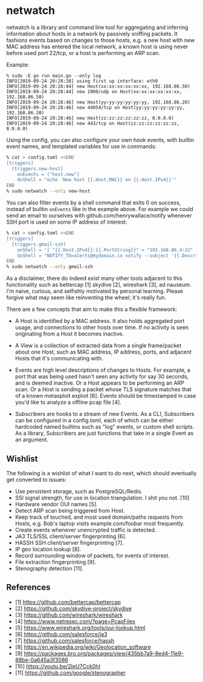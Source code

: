 # netwatch

netwatch is a library and command line tool for aggregating and inferring
information about hosts in a network by passively sniffing packets. It fashions
events based on changes to those hosts, e.g. a new host with new MAC address
has entered the local network, a known host is using never before used port
22/tcp, or a host is performing an ARP scan.

Example:
```
% sudo -E go run main.go --only log
INFO[2019-09-24 20:28:38] using first up interface: eth0
INFO[2019-09-24 20:28:44] new Host(xx:xx:xx:xx:xx:xx, 192.168.86.50)
INFO[2019-09-24 20:28:44] new 1900/udp on Host(xx:xx:xx:xx:xx:xx, 192.168.86.50)
INFO[2019-09-24 20:28:46] new Host(yy:yy:yy:yy:yy:yy, 192.168.86.20)
INFO[2019-09-24 20:28:46] new 44054/tcp on Host(yy:yy:yy:yy:yy:yy, 192.168.86.20)
INFO[2019-09-24 20:28:46] new Host(zz:zz:zz:zz:zz:zz, 0.0.0.0)
INFO[2019-09-24 20:28:46] new 443/tcp on Host(zz:zz:zz:zz:zz:zz, 0.0.0.0)
```

Using the config, you can also configure your own hook events, with builtin
event names, and templated variables for use in commands:
```sh
% cat > config.toml <<END
[triggers]
  [triggers.new-host]
    onEvents = ["host.new"]
    doShell = "echo 'New host {{.Host.MAC}} on {{.Host.IPv4}}'"
END
% sudo netwatch --only new-host
```

You can also filter events by a shell command that exits 0 on success, instead
of builtin `onEvents` like in the example above. For example we could send an
email to ourselves with github.com/henrywallace/notify whenever SSH port is
used on some IP address of interest:
```sh
% cat > config.toml <<END
[triggers]
  [triggers.gmail-ssh]
    onShell = '[ "{{.Host.IPv4}}:{{.PortString}}" = "192.168.86.4:22" ]'
    doShell = "NOTIFY_TO=alerts@mydomain.io notify --subject '{{.Description}}'"
END
% sudo netwatch --only gmail-ssh
```

As a disclaimer, there do indeed exist many other tools adjacent to this
functionality such as bettercap [1] skydive [2], wireshark [3], ad nauseum. I'm
naive, curious, and selfishly motivated by personal learning. Please forgive
what may seem like reinventing the wheel; it's really fun.

There are a few concepts that aim to make this a flexible framework:

- A Host is identified by a MAC address. It also holds aggregated port usage,
  and connections to other hosts over time. If no activity is seen originating
  from a Host it becomes inactive.

- A View is a collection of extracted data from a single frame/packet about one
  Host, such as MAC address, IP address, ports, and adjacent Hosts that it's
  communicating with.

- Events are high level descriptions of changes to Hosts. For example, a port
  that was being used hasn't seen any activity for say 30 seconds, and is
  deemed inactive. Or a Host appears to be performing an ARP scan. Or a Host is
  sending a packet whose TLS signature matches that of a known metasploit
  exploit [6]. Events should be timestamped in case you'd like to analyze a
  offline pcap file [4].

- Subscribers are hooks to a stream of new Events. As a CLI, Subscribers can be
  configured in a config.toml, each of which can be either hardcoded named
  builtins such as "log" events, or custom shell scripts. As a library,
  Subscribers are just functions that take in a single Event as an argument.


## Wishlist

The following is a wishlist of what I want to do next, which should eventually
get converted to issues:

- Use persistent storage, such as PostgreSQL/Redis.
- SSI signal strength, for use in location triangulation. I shit you not. [10]
- Hardware vendor OUI names [5].
- Detect ARP scan being triggered from Host.
- Keep track of touched, and most used domain/paths requests from Hosts, e.g.
  Bob's laptop visits example.com/foobar most frequently.
- Create events whenever unencrypted traffic is detected.
- JA3 TLS/SSL client/server fingerprinting [6].
- HASSH SSH client/server fingerprinting [7].
- IP geo location lookup [8].
- Record surrounding window of packets, for events of interest.
- File extraction fingerprinting [9].
- Stenography detection [11].


## References

- [1] https://github.com/bettercap/bettercap
- [2] https://github.com/skydive-project/skydive
- [3] https://github.com/wireshark/wireshark
- [4] https://www.netresec.com/?page=PcapFiles
- [5] https://www.wireshark.org/tools/oui-lookup.html
- [6] https://github.com/salesforce/ja3
- [7] https://github.com/salesforce/hassh
- [8] https://en.wikipedia.org/wiki/Geolocation_software
- [9] https://packages.bro.org/packages/view/435bb7a9-8ed4-11e9-88be-0a645a3f3086
- [10] https://youtu.be/2IeU7Cck0hI
- [11] https://github.com/google/stenographer

